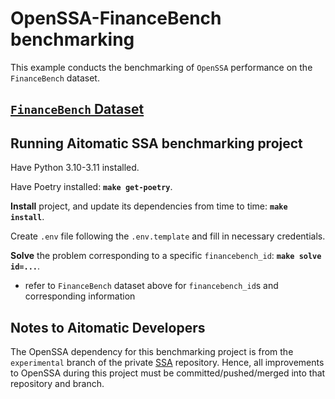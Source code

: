 <!-- markdownlint-disable MD043 -->

# OpenSSA-FinanceBench benchmarking

This example conducts the benchmarking of `OpenSSA` performance
on the `FinanceBench` dataset.

## [`FinanceBench` Dataset](https://github.com/patronus-ai/financebench/blob/main/financebench_sample_150.csv)

## Running Aitomatic SSA benchmarking project

Have Python 3.10-3.11 installed.

Have Poetry installed: __`make get-poetry`__.

__Install__ project, and update its dependencies from time to time:
__`make install`__.

Create `.env` file following the `.env.template` and fill in necessary credentials.

__Solve__ the problem corresponding to a specific `financebench_id`:
__`make solve id=...`__.

- refer to `FinanceBench` dataset above for `financebench_id`s
and corresponding information

## Notes to Aitomatic Developers

The OpenSSA dependency for this benchmarking project is from the `experimental`
branch of the private [SSA](https://github.com/aitomatic/ssa) repository.
Hence, all improvements to OpenSSA during this project must be
committed/pushed/merged into that repository and branch.
